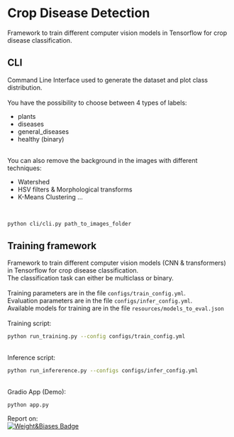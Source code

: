 
# Crop Disease Detection

Framework to train different computer vision models in Tensorflow for crop disease classification.

## CLI
Command Line Interface used to generate the dataset and plot class distribution.
<br>
<br>
You have the possibility to choose between 4 types of labels:<br>

- plants
- diseases
- general_diseases
- healthy (binary)
<br>
You can also remove the background in the images with different techniques:<br>

- Watershed<br>
- HSV filters & Morphological transforms<br>
- K-Means Clustering ...<br>
<br>

```bash
python cli/cli.py path_to_images_folder
```

## Training framework
Framework to train different computer vision models (CNN & transformers) in Tensorflow for crop disease classification.<br>
The classification task can either be multiclass or binary.<br>
<br>
Training parameters are in the file `configs/train_config.yml`.<br>
Evaluation parameters are in the file `configs/infer_config.yml`.<br>
Available models for training are in the file `resources/models_to_eval.json`
<br>
<br>
Training script:
<br>
```bash
python run_training.py --config configs/train_config.yml
```
<br>
Inference script:

```bash
python run_infererence.py --configs configs/infer_config.yml
```
<br>
Gradio App (Demo):

```bash
python app.py
```

Report on:<br>
 <a href="https://wandb.ai/mjouffro/cropdis-models-comp/reports/Plant-Disease-Classification--VmlldzoyMjc1OTQ5">
    <img src="https://camo.githubusercontent.com/5c70f08219d50671f896067e1024b0db9dfca119304d0d977cbf273565be32fc/68747470733a2f2f696d672e736869656c64732e696f2f7374617469632f76313f7374796c653d666f722d7468652d6261646765266d6573736167653d576569676874732b2532362b42696173657326636f6c6f723d323232323232266c6f676f3d576569676874732b2532362b426961736573266c6f676f436f6c6f723d464642453030266c6162656c3d" alt="Weight&Biases Badge"/>

  </a>

<!--
-->

